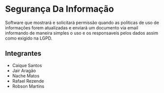 # Segurança Da Informação

Software que mostrará e solicitará permissão quando as políticas de uso de informações forem atualizadas e enviará um documento via email informando de maneira simples o uso e os responsaveis pelos dados assim como exigido na LGPD.

## Integrantes

* Caíque Santos 
* Jair Aragão 
* Nache Matos
* Rafael Rezende
* Robson Martins
